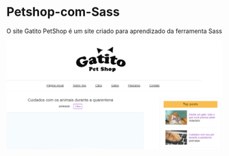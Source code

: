 # Petshop-com-Sass
O site Gatito PetShop é um site criado para aprendizado da ferramenta Sass

![index](https://github.com/GislaineMartins/Petshop-com-Sass/blob/master/01.PNG)
